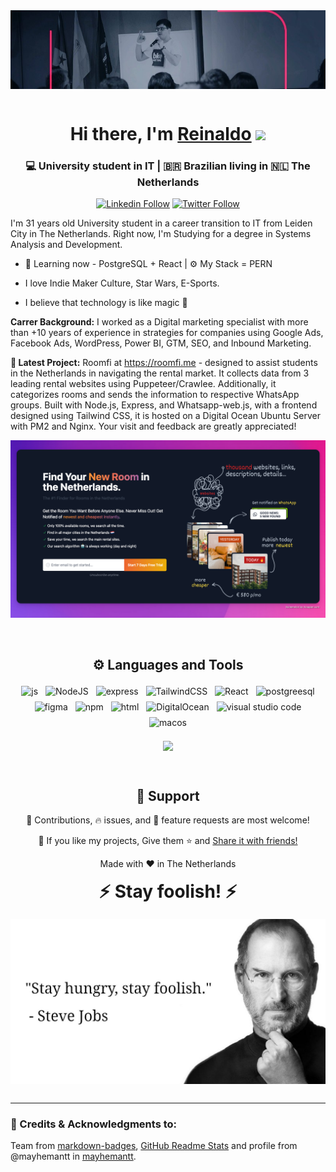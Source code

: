 <div align="center">
<img src="./img/banner-git-hub.jpeg"alt="Reinaldo Martinez" style="vertical-align:top; margin-bottom:1rem"/>
</div>

<div align="center">
   <h1>Hi there, I'm <a href="https://www.linkedin.com/in/reinaldomml/">Reinaldo</a> <img src="https://media.giphy.com/media/hvRJCLFzcasrR4ia7z/giphy.gif" width="25px"> </h1>
</div>

<p align='center'>
   <!-- <a href="https://www.linkedin.com/in/reinaldomml/"><img height="30" src="https://raw.githubusercontent.com/8bithemant/8bithemant/master/linkedin.png?raw=true"></a>&nbsp;&nbsp;
<a href="https://twitter.com/8bithemant"><img height="30" src="https://raw.githubusercontent.com/8bithemant/8bithemant/master/twitter.png?raw=true"></a>&nbsp;&nbsp; -->

 </p>

<div align="center">
<h3>💻 University student in IT | 🇧🇷 Brazilian living in 🇳🇱 The Netherlands</h3>
</div>

<p align="center">
   <a href="https://www.linkedin.com/in/reinaldomml/"><img alt="Linkedin Follow" src="https://img.shields.io/badge/linkedin-%230077B5.svg?style=for-the-badge&color=09f&labelColor=black&logo=linkedin&label=My profile on"></a>
      <a href="https://twitter.com/reinaldomml"><img alt="Twitter Follow" src="https://img.shields.io/twitter/follow/reinaldomml?style=for-the-badge&color=09f&labelColor=black&logo=twitter&label=@reinaldomml"></a>
   <br>
   <!-- <a href="https://visitor-badge.glitch.me/badge?page_id=reinaldomml"> <img alt="hemant joshi github" src="https://visitor-badge.glitch.me/badge?page_id=reinaldomml"> </a> -->
 </p>

<p align="left">I'm 31 years old University student in a career transition to IT from Leiden City in The Netherlands. Right now, I'm Studying for a degree in Systems Analysis and Development.

</p>

-   🌱 Learning now - PostgreSQL + React | ⚙️ My Stack = PERN

-   I love Indie Maker Culture, Star Wars, E-Sports.

-   I believe that technology is like magic 💫

<b>Carrer Background:</b> I worked as a Digital marketing specialist with more than +10 years of experience in strategies for companies using Google Ads, Facebook Ads, WordPress, Power BI, GTM, SEO, and Inbound Marketing.

<b>🚀 Latest Project:</b> Roomfi at https://roomfi.me - designed to assist students in the Netherlands in navigating the rental market. It collects data from 3 leading rental websites using Puppeteer/Crawlee. Additionally, it categorizes rooms and sends the information to respective WhatsApp groups. Built with Node.js, Express, and Whatsapp-web.js, with a frontend designed using Tailwind CSS, it is hosted on a Digital Ocean Ubuntu Server with PM2 and Nginx. Your visit and feedback are greatly appreciated!

![](./img/roomfi-cover-readme.png)

<br />

<h2 align="center"> ⚙️ Languages and Tools</h2>

<p align="center">
  <!-- For more icons please follow  https://github.com/MikeCodesDotNET/ColoredBadges -->
  <img src="https://img.shields.io/badge/javascript-%23323330.svg?style=for-the-badge&logo=javascript&logoColor=%23F7DF1E" alt="js" style="vertical-align:top; margin:4px">
  <img src="https://img.shields.io/badge/node.js-6DA55F?style=for-the-badge&logo=node.js&logoColor=white" alt="NodeJS" style="vertical-align:top; margin:4px">
  <img src="https://img.shields.io/badge/express.js-%23404d59.svg?style=for-the-badge&logo=express&logoColor=%2361DAFB" alt="express" style="vertical-align:top; margin:4px">
  <img src="https://img.shields.io/badge/tailwindcss-%2338B2AC.svg?style=for-the-badge&logo=tailwind-css&logoColor=white" alt="TailwindCSS" style="vertical-align:top; margin:4px">
  <img src="https://img.shields.io/badge/react-%2320232a.svg?style=for-the-badge&logo=react&logoColor=%2361DAFB" alt="React" style="vertical-align:top; margin:4px">
  <img src="https://img.shields.io/badge/postgres-%23316192.svg?style=for-the-badge&logo=postgresql&logoColor=white" alt="postgreesql" style="vertical-align:top; margin:4px">
  <img src="https://img.shields.io/badge/figma-%23F24E1E.svg?style=for-the-badge&logo=figma&logoColor=white" alt="figma" style="vertical-align:top; margin:4px">
  <img src="https://img.shields.io/badge/NPM-%23000000.svg?style=for-the-badge&logo=npm&logoColor=white" alt="npm" style="vertical-align:top; margin:4px">
  <img src="https://img.shields.io/badge/html5-%23E34F26.svg?style=for-the-badge&logo=html5&logoColor=white" alt="html" style="vertical-align:top; margin:4px">
  <img src="https://img.shields.io/badge/DigitalOcean-%230167ff.svg?style=for-the-badge&logo=digitalOcean&logoColor=white" alt="DigitalOcean" style="vertical-align:top; margin:4px">
  <img src="https://img.shields.io/badge/Visual%20Studio%20Code-0078d7.svg?style=for-the-badge&logo=visual-studio-code&logoColor=white" alt="visual studio code" style="vertical-align:top; margin:4px">
  <img src="https://img.shields.io/badge/mac%20os-000000?style=for-the-badge&logo=macos&logoColor=F0F0F0" alt="macos" style="vertical-align:top; margin:4px">
</p>

<p align="center" >
  <!-- <a href="https://github.com/reinaldomml/github-readme-stats"><img align="center" src="https://github-readme-stats.vercel.app/api?username=reinaldomml&show_icons=true&include_all_commits=true&theme=graywhite&hide_border=true" alt="Reinaldomml's github stats" /></a> -->
  <a href="https://github.com/reinaldomml/github-readme-stats"><img align="center" src="https://github-readme-stats.vercel.app/api/top-langs/?username=reinaldomml&layout=compact&theme=graywhite&hide_border=true" /></a>
</p>

<!-- <h2 align="center"> 🚀 Main Repositories</h2>

<p align="center">
<a href="https://github.com/reinaldomml/roomfi">
  <img align="center" src="https://github-readme-stats.vercel.app/api/pin/?username=reinaldomml&repo=roomfi&theme=graywhite" />
</a>
<a href="https://github.com/reinaldomml/my-scrap-test-puppeteer">
  <img align="center" src="https://github-readme-stats.vercel.app/api/pin/?username=reinaldomml&repo=my-scrap-test-puppeteer&theme=graywhite" />
</a>
</p> -->

<br>

<h2 align="center">🤝 Support</h2>

<p align="center">🎁 Contributions, 🔥 issues, and 🍪 feature requests are most welcome!</p>

<p align="center">💙 If you like my projects, Give them ⭐ and <u>Share it with friends!</u></p>
</p>
<p align="center">Made with ❤️ in The Netherlands</p>

<h1 align='center' style="vertical-align:top; margin:1rem;">⚡️ Stay foolish! ⚡️</h1>

<div align="center">
<img src="./img/steve-quote.jpg"alt="Steve Jobs Quote" style="vertical-align:top; margin-bottom:1rem"/>
</div>

---

### 🤝 Credits & Acknowledgments to:

Team from [markdown-badges](https://github.com/Ileriayo/markdown-badges), [GitHub Readme Stats](https://github.com/anuraghazra/github-readme-stats) and profile from @mayhemantt in [mayhemantt](https://github.com/mayhemantt/mayhemantt).

